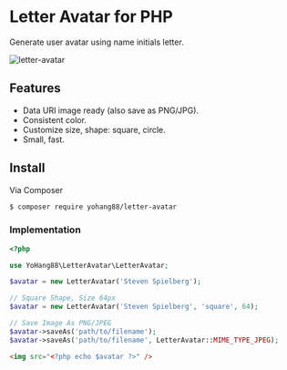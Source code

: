 # Letter Avatar for PHP

Generate user avatar using name initials letter.

![letter-avatar](https://cloud.githubusercontent.com/assets/618412/12192012/835c7488-b60d-11e5-9276-d06f42d11a86.png)

## Features
* Data URI image ready (also save as PNG/JPG).
* Consistent color.
* Customize size, shape: square, circle.
* Small, fast.

## Install

Via Composer

``` bash
$ composer require yohang88/letter-avatar
```

### Implementation

``` php
<?php

use YoHang88\LetterAvatar\LetterAvatar;

$avatar = new LetterAvatar('Steven Spielberg');

// Square Shape, Size 64px
$avatar = new LetterAvatar('Steven Spielberg', 'square', 64);

// Save Image As PNG/JPEG
$avatar->saveAs('path/to/filename');
$avatar->saveAs('path/to/filename', LetterAvatar::MIME_TYPE_JPEG);

```

``` html
<img src="<?php echo $avatar ?>" />
```
